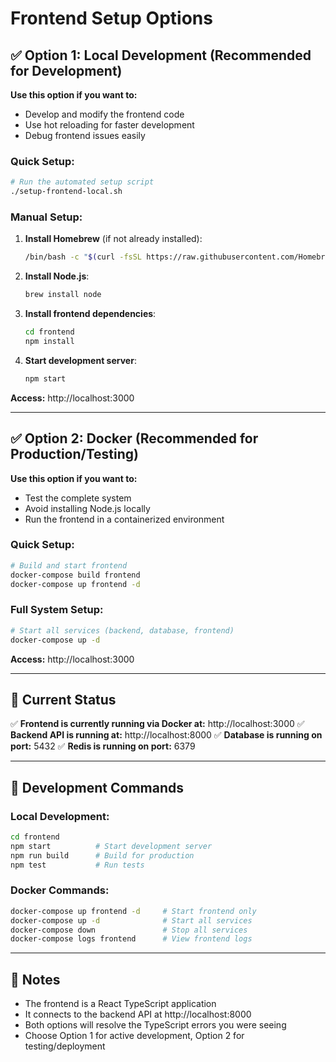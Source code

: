 # Frontend Setup Options

## ✅ Option 1: Local Development (Recommended for Development)

**Use this option if you want to:**
- Develop and modify the frontend code
- Use hot reloading for faster development
- Debug frontend issues easily

### Quick Setup:
```bash
# Run the automated setup script
./setup-frontend-local.sh
```

### Manual Setup:
1. **Install Homebrew** (if not already installed):
   ```bash
   /bin/bash -c "$(curl -fsSL https://raw.githubusercontent.com/Homebrew/install/HEAD/install.sh)"
   ```

2. **Install Node.js**:
   ```bash
   brew install node
   ```

3. **Install frontend dependencies**:
   ```bash
   cd frontend
   npm install
   ```

4. **Start development server**:
   ```bash
   npm start
   ```

**Access:** http://localhost:3000

---

## ✅ Option 2: Docker (Recommended for Production/Testing)

**Use this option if you want to:**
- Test the complete system
- Avoid installing Node.js locally
- Run the frontend in a containerized environment

### Quick Setup:
```bash
# Build and start frontend
docker-compose build frontend
docker-compose up frontend -d
```

### Full System Setup:
```bash
# Start all services (backend, database, frontend)
docker-compose up -d
```

**Access:** http://localhost:3000

---

## 🚀 Current Status

✅ **Frontend is currently running via Docker at:** http://localhost:3000
✅ **Backend API is running at:** http://localhost:8000
✅ **Database is running on port:** 5432
✅ **Redis is running on port:** 6379

---

## 🔧 Development Commands

### Local Development:
```bash
cd frontend
npm start          # Start development server
npm run build      # Build for production
npm test           # Run tests
```

### Docker Commands:
```bash
docker-compose up frontend -d     # Start frontend only
docker-compose up -d              # Start all services
docker-compose down               # Stop all services
docker-compose logs frontend      # View frontend logs
```

---

## 📝 Notes

- The frontend is a React TypeScript application
- It connects to the backend API at http://localhost:8000
- Both options will resolve the TypeScript errors you were seeing
- Choose Option 1 for active development, Option 2 for testing/deployment 